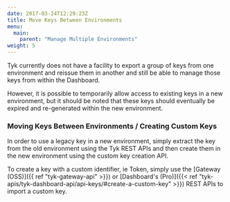 ```yaml
---
date: 2017-03-24T12:29:23Z
title: Move Keys Between Environments
menu:
  main:
    parent: "Manage Multiple Environments"
weight: 5 
---
```


Tyk currently does not have a facility to export a group of keys from one environment and reissue them in another and still be able to manage those keys from within the Dashboard.

However, it is possible to temporarily allow access to existing keys in a new environment, but it should be noted that these keys should eventually be expired and re-generated within the new environment.

### Moving Keys Between Environments / Creating Custom Keys

In order to use a legacy key in a new environment, simply extract the key from the old environment using the Tyk REST APIs and then create them in the new environment using the custom key creation API.

To create a key with a custom identifier, ie Token, simply use the [Gateway (OSS)]({{ ref "tyk-gateway-api" >}}) or [Dashboard's (Pro)]({{< ref "tyk-apis/tyk-dashboard-api/api-keys/#create-a-custom-key" >}}) REST APIs to import a custom key.
